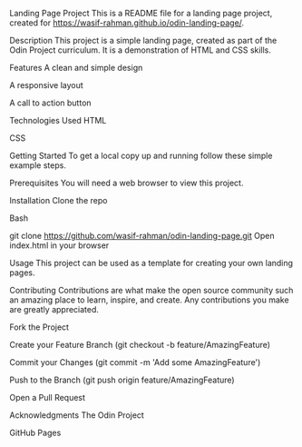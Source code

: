 Landing Page Project
This is a README file for a landing page project, created for https://wasif-rahman.github.io/odin-landing-page/.

Description
This project is a simple landing page, created as part of the Odin Project curriculum. It is a demonstration of HTML and CSS skills.

Features
A clean and simple design

A responsive layout

A call to action button

Technologies Used
HTML

CSS

Getting Started
To get a local copy up and running follow these simple example steps.

Prerequisites
You will need a web browser to view this project.

Installation
Clone the repo

Bash

git clone https://github.com/wasif-rahman/odin-landing-page.git
Open index.html in your browser

Usage
This project can be used as a template for creating your own landing pages.

Contributing
Contributions are what make the open source community such an amazing place to learn, inspire, and create. Any contributions you make are greatly appreciated.

Fork the Project

Create your Feature Branch (git checkout -b feature/AmazingFeature)

Commit your Changes (git commit -m 'Add some AmazingFeature')

Push to the Branch (git push origin feature/AmazingFeature)

Open a Pull Request

Acknowledgments
The Odin Project

GitHub Pages
